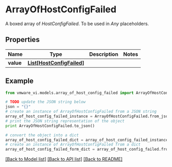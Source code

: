 # ArrayOfHostConfigFailed

A boxed array of *HostConfigFailed*. To be used in *Any* placeholders. 

## Properties
Name | Type | Description | Notes
------------ | ------------- | ------------- | -------------
**value** | [**List[HostConfigFailed]**](HostConfigFailed.md) |  | 

## Example

```python
from vmware_vi.models.array_of_host_config_failed import ArrayOfHostConfigFailed

# TODO update the JSON string below
json = "{}"
# create an instance of ArrayOfHostConfigFailed from a JSON string
array_of_host_config_failed_instance = ArrayOfHostConfigFailed.from_json(json)
# print the JSON string representation of the object
print ArrayOfHostConfigFailed.to_json()

# convert the object into a dict
array_of_host_config_failed_dict = array_of_host_config_failed_instance.to_dict()
# create an instance of ArrayOfHostConfigFailed from a dict
array_of_host_config_failed_form_dict = array_of_host_config_failed.from_dict(array_of_host_config_failed_dict)
```
[[Back to Model list]](../README.md#documentation-for-models) [[Back to API list]](../README.md#documentation-for-api-endpoints) [[Back to README]](../README.md)


